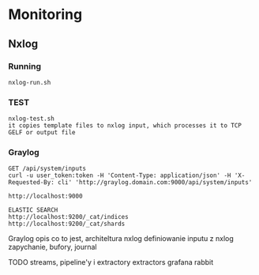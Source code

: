 # Monitoring

## Nxlog

### Running
```
nxlog-run.sh
```
### TEST
```
nxlog-test.sh
it copies template files to nxlog input, which processes it to TCP GELF or output file
```

### Graylog
``` 
GET /api/system/inputs
curl -u user_token:token -H 'Content-Type: application/json' -H 'X-Requested-By: cli' 'http://graylog.domain.com:9000/api/system/inputs'

http://localhost:9000

ELASTIC SEARCH
http://localhost:9200/_cat/indices
http://localhost:9200/_cat/shards
```

Graylog
opis co to jest, architeltura
nxlog
definiowanie inputu z nxlog
zapychanie, bufory, journal

TODO
streams, pipeline'y i extractory
extractors
grafana
rabbit

